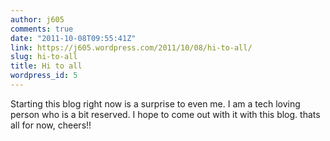 ```yaml
---
author: j605
comments: true
date: "2011-10-08T09:55:41Z"
link: https://j605.wordpress.com/2011/10/08/hi-to-all/
slug: hi-to-all
title: Hi to all
wordpress_id: 5
---
```


Starting this blog right now is a surprise to even me. I am a tech loving person who is a bit reserved. I hope to come out with it with this blog. thats all for now, cheers!!
